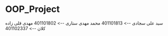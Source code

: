 # OOP_Project
سید علی سجادی --> 401101813
محمد مهدی ستاری --> 401101802
مهدی قلی زاده کلان --> 401102337
